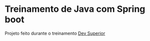 # Treinamento de Java com Spring boot
Projeto feito durante o treinamento [Dev Superior](https://devsuperior.com.br)